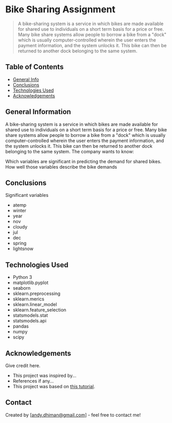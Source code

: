 # Bike Sharing Assignment
> A bike-sharing system is a service in which bikes are made available for shared use to individuals on a short term basis for a price or free. Many bike share systems allow people to borrow a bike from a "dock" which is usually computer-controlled wherein the user enters the payment information, and the system unlocks it. This bike can then be returned to another dock belonging to the same system.

## Table of Contents
* [General Info](#general-information)
* [Conclusions](#conclusions)
* [Technologies Used](#technologies-used)
* [Acknowledgements](#acknowledgements)

<!-- You can include any other section that is pertinent to your problem -->

## General Information
A bike-sharing system is a service in which bikes are made available for shared use to individuals on a short term basis for a price or free. Many bike share systems allow people to borrow a bike from a "dock" which is usually computer-controlled wherein the user enters the payment information, and the system unlocks it. This bike can then be returned to another dock belonging to the same system.
The company wants to know:

Which variables are significant in predicting the demand for shared bikes.
How well those variables describe the bike demands

<!-- You don't have to answer all the questions - just the ones relevant to your project. -->

## Conclusions
Significant variables
- atemp  
- winter
- year
- nov  
- cloudy
- jul  
- dec 
- spring
- lightsnow

<!-- You don't have to answer all the questions - just the ones relevant to your project. -->


## Technologies Used
- Python 3
- matplotlib.pyplot
- seaborn
- sklearn.preprocessing
- sklearn.merics
- sklearn.linear_model
- sklearn.feature_selection
- statsmodels.stat
- statsmodels.api
- pandas
- numpy
- scipy

<!-- As the libraries versions keep on changing, it is recommended to mention the version of library used in this project -->

## Acknowledgements
Give credit here.
- This project was inspired by...
- References if any...
- This project was based on [this tutorial](https://www.example.com).


## Contact
Created by [andy.dhiman@gmail.com] - feel free to contact me!


<!-- Optional -->
<!-- ## License -->
<!-- This project is open source and available under the [... License](). -->

<!-- You don't have to include all sections - just the one's relevant to your project -->
